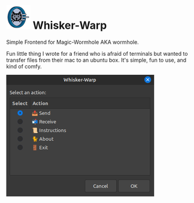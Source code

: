 # ![alt text](https://github.com/mrcafune/Whisker-Warp/blob/main/whisker-warp.png?raw=true) Whisker-Warp
Simple Frontend for Magic-Wormhole AKA wormhole.

Fun little thing I wrote for a friend who is afraid of terminals but wanted to transfer files from their mac to an ubuntu box.
It's simple, fun to use, and kind of comfy.

![alt text](https://github.com/mrcafune/Whisker-Warp/blob/main/action.png?raw=true)
